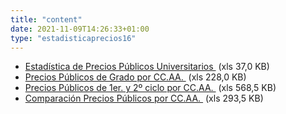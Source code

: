 ```yaml
---
title: "content"
date: 2021-11-09T14:26:33+01:00
type: "estadisticaprecios16"
---
```

<ul class="ulDocs">
<li><span class="txt"><a title="Ir a 'Estad&iacute;stica de Precios P&uacute;blicos Universitarios', en ventana nueva" target="_blank" href="{{<siteurl>}}/documentos/excel/estadisticas/Precios_publicos_universitarios_2008_2009.xls" rel="noopener">Estad&iacute;stica de Precios P&uacute;blicos Universitarios <i class="icon fas fa-external-link-alt"></i></a><span>&nbsp;</span><span title="xls 37.0 KB" class="tamaTipo">(xls 37,0 KB)</span></span></li>
<li><span class="txt"><a title="Ir a 'Precios P&uacute;blicos de Grado por CC.AA.', en ventana nueva" target="_blank" href="{{<siteurl>}}/documentos/excel/estadisticas/Precios_publicos_universitarios_grado_CCAA_2008_2009.xls" rel="noopener">Precios P&uacute;blicos de Grado por CC.AA. <i class="icon fas fa-external-link-alt"></i></a><span>&nbsp;</span><span title="xls 228.0 KB" class="tamaTipo">(xls 228,0 KB)</span></span></li>
<li><span class="txt"><a title="Ir a 'Precios P&uacute;blicos de 1er. y 2&ordm; ciclo por CC.AA.', en ventana nueva" target="_blank" href="{{<siteurl>}}/documentos/excel/estadisticas/Precios_publicos_universitarios_ciclo_CCAA_2008_2009.xls" rel="noopener">Precios P&uacute;blicos de 1er. y 2&ordm; ciclo por CC.AA. <i class="icon fas fa-external-link-alt"></i></a><span>&nbsp;</span><span title="xls 568.5 KB" class="tamaTipo">(xls 568,5 KB)</span></span></li>
<li><span class="txt"><a title="Ir a 'Comparaci&oacute;n Precios P&uacute;blicos por CC.AA.', en ventana nueva" target="_blank" href="{{<siteurl>}}/documentos/excel/estadisticas/Comparacion_precios_publicos_CCAA_2008_2009-xls.xls" rel="noopener">Comparaci&oacute;n Precios P&uacute;blicos por CC.AA. <i class="icon fas fa-external-link-alt"></i></a><span>&nbsp;</span><span title="xls 293.5 KB" class="tamaTipo">(xls 293,5 KB)</span></span></li>
</ul>